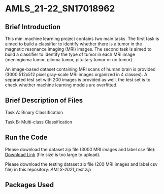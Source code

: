 # AMLS_21-22_SN17018962
## Brief Introduction
This mini machine learning project contains two main tasks. The first task is aimed to build a classifier to identify whether there is a tumor in the magnetic resonance imaging (MRI) images. The second task is aimed to build a classifier to identify the type of tumor in each MRI image (meningioma tumor, glioma tumor, pituitary tumor or no tumor).

An image-based dataset containing MRI scans of human brain is provided (3000 512x512 pixel gray-scale MRI images organized in 4 classes). A separated test set with 200 images is provided as well, the test set is to check whether machine learning models are overfitted.

## Brief Description of Files
Task A: Binary Classification

Task B: Multi-class Classification
## Run the Code
Please download the dataset zip file (3000 MRI images and label csv file): [Download Link](http://shorturl.at/hquDP) (file size is too large to upload).

Please download the testing dataset zip file (200 MRI images and label csv file) in this repository: *AMLS-2021_test.zip*
## Packages Used
